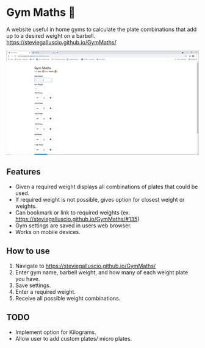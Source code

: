 # Gym Maths :muscle:
A website useful in home gyms to calculate the plate combinations that add up to a desired weight on a barbell.
https://steviegalluscio.github.io/GymMaths/

<kbd>![demo](demo.gif) </kbd>

## Features
  * Given a required weight displays all combinations of plates that could be used.
  * If required weight is not possible, gives option for closest weight or weights.
  * Can bookmark or link to required weights (ex. https://steviegalluscio.github.io/GymMaths/#135)
  * Gym settings are saved in users web browser. 
  * Works on mobile devices.

## How to use
  1. Navigate to https://steviegalluscio.github.io/GymMaths/
  2. Enter gym name, barbell weight, and how many of each weight plate you have.
  3. Save settings.
  4. Enter a required weight.
  5. Receive all possible weight combinations.
  
## TODO
  * Implement option for Kilograms.
  * Allow user to add custom plates/ micro plates.
